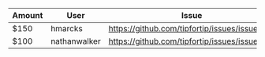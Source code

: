 | Amount | User | Issue |
| ------ | ---- | ----- |
| $150 | hmarcks | https://github.com/tipfortip/issues/issues/33 |
| $100 | nathanwalker | https://github.com/tipfortip/issues/issues/19 | 
